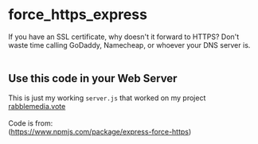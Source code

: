 # force_https_express
If you have an SSL certificate, why doesn't it forward to HTTPS? Don't waste time calling GoDaddy, Namecheap, or whoever your DNS server is. <br />
<br />
## Use this code in your Web Server<br />
This is just my working `server.js` that worked on my project [rabblemedia.vote](https://rabblemedia.vote) <br />
<br />
Code is from: <br /> (https://www.npmjs.com/package/express-force-https)


